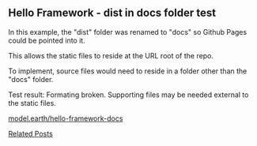 ## Hello Framework - dist in docs folder test

In this example, the "dist" folder was renamed to "docs" so Github Pages could be pointed into it.

This allows the static files to reside at the URL root of the repo.

To implement, source files would need to reside in a folder other than the "docs" folder.

Test result: Formating broken. Supporting files may be needed external to the static files.

[model.earth/hello-framework-docs](https://model.earth/hello-framework-docs)

[Related Posts](https://github.com/observablehq/framework/discussions/1030)
